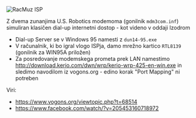 ![RacMuz ISP](https://raw.githubusercontent.com/markostamcar/muzej.si/master/dial-up/modem.jpg)

Z dvema zunanjima U.S. Robotics modemoma (gonilnik `mdm3com.inf`) simuliran klasičen dial-up internetni dostop - kot videno v oddaji Izodrom
- Dial-up Server se v Windows 95 namesti z `dun14-95.exe`
- V računalnik, ki bo igral vlogo ISPja, damo mrežno kartico `RTL8139` (gonilnik za WIN95A priložen)
- Za posredovanje modemskega prometa prek LAN namestimo http://download.kerio.com/dwn/wrp/kerio-wrp-425-en-win.exe in sledimo navodilom iz vogons.org - edino korak "Port Mapping" ni potreben

Viri:
- https://www.vogons.org/viewtopic.php?t=68514
- https://www.facebook.com/watch/?v=205453160718972
